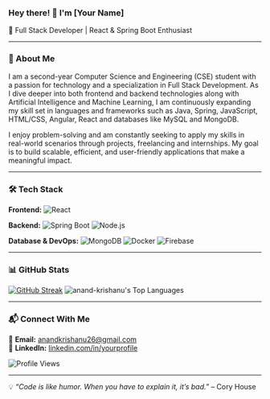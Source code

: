 ### Hey there! 👋 I'm [Your Name]

🔹 Full Stack Developer | React & Spring Boot Enthusiast

---

### 🚀 About Me
I am a second-year Computer Science and Engineering (CSE) student with a passion for technology and a specialization in Full Stack Development. As I dive deeper into both frontend and backend technologies along with Artificial Intelligence and Machine Learning, I am continuously expanding my skill set in languages and frameworks such as Java, Spring, JavaScript, HTML/CSS, Angular, React and databases like MySQL and MongoDB.

I enjoy problem-solving and am constantly seeking to apply my skills in real-world scenarios through projects, freelancing and internships. My goal is to build scalable, efficient, and user-friendly applications that make a meaningful impact.

---

### 🛠️ Tech Stack

**Frontend:**  ![React](https://img.shields.io/badge/-React-61DAFB?logo=react&logoColor=white&style=flat-square)

**Backend:**  ![Spring Boot](https://img.shields.io/badge/-Spring%20Boot-6DB33F?logo=spring-boot&logoColor=white&style=flat-square)  ![Node.js](https://img.shields.io/badge/-Node.js-339933?logo=node.js&logoColor=white&style=flat-square)

**Database & DevOps:**  ![MongoDB](https://img.shields.io/badge/-MongoDB-47A248?logo=mongodb&logoColor=white&style=flat-square)  ![Docker](https://img.shields.io/badge/-Docker-2496ED?logo=docker&logoColor=white&style=flat-square)  ![Firebase](https://img.shields.io/badge/-Firebase-FFCA28?logo=firebase&logoColor=black&style=flat-square)

---

### 📊 GitHub Stats

[![GitHub Streak](https://github-readme-streak-stats.herokuapp.com?user=anand-krishanu)](https://git.io/streak-stats)
![anand-krishanu's Top Languages](https://github-readme-stats.vercel.app/api/top-langs/?username=anand-krishanu&theme=vue-dark&show_icons=true&hide_border=true&layout=compact)

---

### 📬 Connect With Me

📩 **Email:** [anandkrishanu26@gmail.com](mailto:anandkrishanu26@gmail.com)  
🔗 **LinkedIn:** [linkedin.com/in/yourprofile](https://www.linkedin.com/in/krishanu-anand-71b87528b/)  

![Profile Views](https://komarev.com/ghpvc/?username=yourusername&color=blue)

---

💡 *“Code is like humor. When you have to explain it, it’s bad.”* – Cory House
